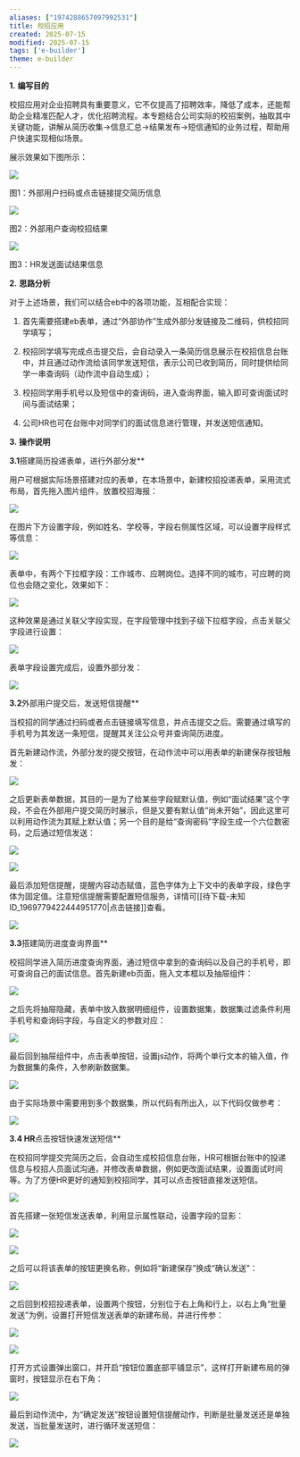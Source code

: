 ```yaml
---
aliases: ["1974288657097992531"]
title: 校招应用
created: 2025-07-15
modified: 2025-07-15
tags: ['e-builder']
theme: e-builder
---
```


**1.** **编写目的**

校招应用对企业招聘具有重要意义，它不仅提高了招聘效率，降低了成本，还能帮助企业精准匹配人才，优化招聘流程。本专题结合公司实际的校招案例，抽取其中关键功能，讲解从简历收集→信息汇总→结果发布→短信通知的业务过程，帮助用户快速实现相似场景。

展示效果如下图所示：

![](3e8dd73e91035eba3c71927f834885ae.jpg)

图1：外部用户扫码或点击链接提交简历信息

![](8099c2e54ee657ac462e46288f36d2cd.jpg)

图2：外部用户查询校招结果

![](1c5862ee61f6e7588cbb289816263603.jpg)

图3：HR发送面试结果信息

**2.** **思路分析**

对于上述场景，我们可以结合eb中的各项功能，互相配合实现：

1. 首先需要搭建eb表单，通过“外部协作”生成外部分发链接及二维码，供校招同学填写；

2. 校招同学填写完成点击提交后，会自动录入一条简历信息展示在校招信息台账中，并且通过动作流给该同学发送短信，表示公司已收到简历，同时提供给同学一串查询码（动作流中自动生成）；

3. 校招同学用手机号以及短信中的查询码，进入查询界面，输入即可查询面试时间与面试结果；

4. 公司HR也可在台账中对同学们的面试信息进行管理，并发送短信通知。

**3.** **操作说明**

**3.1**搭建简历投递表单，进行外部分发**

用户可根据实际场景搭建对应的表单，在本场景中，新建校招投递表单，采用流式布局，首先拖入图片组件，放置校招海报：

![](b64cb1ff45483c72db17da6ed1969e71.jpg)

在图片下方设置字段，例如姓名、学校等，字段右侧属性区域，可以设置字段样式等信息：

![](5cbaa898601d563b19401329547e64aa.jpg)

表单中，有两个下拉框字段：工作城市、应聘岗位。选择不同的城市，可应聘的岗位也会随之变化，效果如下：

![](1380570ceff2f884cf68fc5fdd5f1953.jpg)

这种效果是通过关联父字段实现，在字段管理中找到子级下拉框字段，点击关联父字段进行设置：

![](5359ece43a3d219a74498da12219838c.jpg)

表单字段设置完成后，设置外部分发：

![](57e40a245fa3474d2893ec5314303492.jpg)

**3.2**外部用户提交后，发送短信提醒**

当校招的同学通过扫码或者点击链接填写信息，并点击提交之后。需要通过填写的手机号为其发送一条短信，提醒其关注公众号并查询简历进度。

首先新建动作流，外部分发的提交按钮，在动作流中可以用表单的新建保存按钮触发：

![](8bf6f7ce1312ea17524f3adf8fd40ef7.jpg)

之后更新表单数据，其目的一是为了给某些字段赋默认值，例如“面试结果”这个字段，不会在外部用户提交简历时展示，但是又要有默认值“尚未开始”，因此这里可以利用动作流为其赋上默认值；另一个目的是给“查询密码”字段生成一个六位数密码，之后通过短信发送：

![](1e58e5b5433fa42ab8fa4c64b8c4dd85.jpg)

![](e9b8bbe705c202ce90f519ff4bec01ca.jpg)

最后添加短信提醒，提醒内容动态赋值，蓝色字体为上下文中的表单字段，绿色字体为固定值。注意短信提醒需要配置短信服务，详情可[[待下载-未知ID_1969779422444951770|点击链接]]查看。

![](574e7af74a7bccc7303d2b2e3b10842d.jpg)

**3.3**搭建简历进度查询界面**

校招同学进入简历进度查询界面，通过短信中拿到的查询码以及自己的手机号，即可查询自己的面试信息。首先新建eb页面，拖入文本框以及抽屉组件：

![](f5a7be89ca6f60f70c4f908ff36a6343.jpg)

之后先将抽屉隐藏，表单中放入数据明细组件，设置数据集，数据集过滤条件利用手机号和查询码字段，与自定义的参数对应：

![](fdc6f1018f53ca92ee8a543db588b207.jpg)

最后回到抽屉组件中，点击表单按钮，设置js动作，将两个单行文本的输入值，作为数据集的条件，入参刷新数据集。

![](e7350103fbf961b5ebce5b06c58fc0b8.jpg)

由于实际场景中需要用到多个数据集，所以代码有所出入，以下代码仅做参考：

![](09ca721f7f8724a06d768a6a7925fa3d.jpg)

**3.4 HR**点击按钮快速发送短信**

在校招同学提交完简历之后，会自动生成校招信息台账，HR可根据台账中的投递信息与校招人员面试沟通，并修改表单数据，例如更改面试结果，设置面试时间等。为了方便HR更好的通知到校招同学，其可以点击按钮直接发送短信。

![](a2183a4f648a5367de236c9eec6ea8cc.jpg)

首先搭建一张短信发送表单，利用显示属性联动，设置字段的显影：

![](46bf74de8db5ae6ad933c7100df9569d.jpg)

![](648203745db6925ed3a36c184bdb44e5.jpg)

之后可以将该表单的按钮更换名称，例如将“新建保存”换成“确认发送”：

![](a5b115e8c83fa648d5832b911028c0ee.jpg)

之后回到校招投递表单，设置两个按钮，分别位于右上角和行上，以右上角“批量发送”为例，设置打开短信发送表单的新建布局，并进行传参：

![](d58bac70df959498a89c73afe8755453.jpg)

![](61552341e55a2cc2fd49db70cc645125.jpg)

打开方式设置弹出窗口，并开启“按钮位置底部平铺显示”，这样打开新建布局的弹窗时，按钮显示在右下角：

![](0ffbcfca4dee34287358ced48cc42f8d.jpg)

最后到动作流中，为“确定发送”按钮设置短信提醒动作，判断是批量发送还是单独发送，当批量发送时，进行循环发送短信：

![](8f39903cf361bd0dd2f1f60867697f35.jpg)